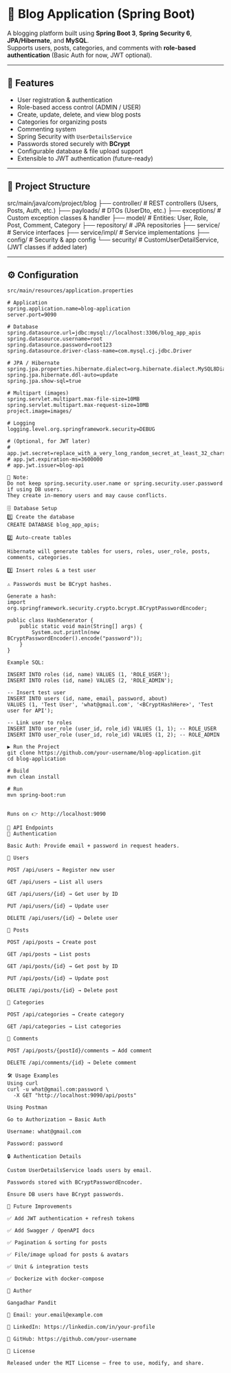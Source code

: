 # 📝 Blog Application (Spring Boot)

A blogging platform built using **Spring Boot 3**, **Spring Security 6**, **JPA/Hibernate**, and **MySQL**.  
Supports users, posts, categories, and comments with **role-based authentication** (Basic Auth for now, JWT optional).

---

## 🚀 Features
- User registration & authentication
- Role-based access control (ADMIN / USER)
- Create, update, delete, and view blog posts
- Categories for organizing posts
- Commenting system
- Spring Security with `UserDetailsService`
- Passwords stored securely with **BCrypt**
- Configurable database & file upload support
- Extensible to JWT authentication (future-ready)

---

## 📂 Project Structure

src/main/java/com/project/blog
├── controller/ # REST controllers (Users, Posts, Auth, etc.)
├── payloads/ # DTOs (UserDto, etc.)
├── exceptions/ # Custom exception classes & handler
├── model/ # Entities: User, Role, Post, Comment, Category
├── repository/ # JPA repositories
├── service/ # Service interfaces
├── service/impl/ # Service implementations
├── config/ # Security & app config
└── security/ # CustomUserDetailService, (JWT classes if added later)


---

## ⚙️ Configuration

`src/main/resources/application.properties`

```properties
# Application
spring.application.name=blog-application
server.port=9090

# Database
spring.datasource.url=jdbc:mysql://localhost:3306/blog_app_apis
spring.datasource.username=root
spring.datasource.password=root123
spring.datasource.driver-class-name=com.mysql.cj.jdbc.Driver

# JPA / Hibernate
spring.jpa.properties.hibernate.dialect=org.hibernate.dialect.MySQL8Dialect
spring.jpa.hibernate.ddl-auto=update
spring.jpa.show-sql=true

# Multipart (images)
spring.servlet.multipart.max-file-size=10MB
spring.servlet.multipart.max-request-size=10MB
project.image=images/

# Logging
logging.level.org.springframework.security=DEBUG

# (Optional, for JWT later)
# app.jwt.secret=replace_with_a_very_long_random_secret_at_least_32_chars
# app.jwt.expiration-ms=3600000
# app.jwt.issuer=blog-api

🔔 Note:
Do not keep spring.security.user.name or spring.security.user.password if using DB users.
They create in-memory users and may cause conflicts.

🗄️ Database Setup
1️⃣ Create the database
CREATE DATABASE blog_app_apis;

2️⃣ Auto-create tables

Hibernate will generate tables for users, roles, user_role, posts, comments, categories.

3️⃣ Insert roles & a test user

⚠️ Passwords must be BCrypt hashes.

Generate a hash:
import org.springframework.security.crypto.bcrypt.BCryptPasswordEncoder;

public class HashGenerator {
    public static void main(String[] args) {
        System.out.println(new BCryptPasswordEncoder().encode("password"));
    }
}

Example SQL:

INSERT INTO roles (id, name) VALUES (1, 'ROLE_USER');
INSERT INTO roles (id, name) VALUES (2, 'ROLE_ADMIN');

-- Insert test user
INSERT INTO users (id, name, email, password, about)
VALUES (1, 'Test User', 'what@gmail.com', '<BCryptHashHere>', 'Test user for API');

-- Link user to roles
INSERT INTO user_role (user_id, role_id) VALUES (1, 1); -- ROLE_USER
INSERT INTO user_role (user_id, role_id) VALUES (1, 2); -- ROLE_ADMIN

▶️ Run the Project
git clone https://github.com/your-username/blog-application.git
cd blog-application

# Build
mvn clean install

# Run
mvn spring-boot:run


Runs on 👉 http://localhost:9090

📌 API Endpoints
🔐 Authentication

Basic Auth: Provide email + password in request headers.

👤 Users

POST /api/users → Register new user

GET /api/users → List all users

GET /api/users/{id} → Get user by ID

PUT /api/users/{id} → Update user

DELETE /api/users/{id} → Delete user

📝 Posts

POST /api/posts → Create post

GET /api/posts → List posts

GET /api/posts/{id} → Get post by ID

PUT /api/posts/{id} → Update post

DELETE /api/posts/{id} → Delete post

📂 Categories

POST /api/categories → Create category

GET /api/categories → List categories

💬 Comments

POST /api/posts/{postId}/comments → Add comment

DELETE /api/comments/{id} → Delete comment

🛠️ Usage Examples
Using curl
curl -u what@gmail.com:password \
  -X GET "http://localhost:9090/api/posts"

Using Postman

Go to Authorization → Basic Auth

Username: what@gmail.com

Password: password

🔒 Authentication Details

Custom UserDetailsService loads users by email.

Passwords stored with BCryptPasswordEncoder.

Ensure DB users have BCrypt passwords.

🔮 Future Improvements

✅ Add JWT authentication + refresh tokens

✅ Add Swagger / OpenAPI docs

✅ Pagination & sorting for posts

✅ File/image upload for posts & avatars

✅ Unit & integration tests

✅ Dockerize with docker-compose

👤 Author

Gangadhar Pandit

📧 Email: your.email@example.com

💼 LinkedIn: https://linkedin.com/in/your-profile

🐙 GitHub: https://github.com/your-username

📜 License

Released under the MIT License — free to use, modify, and share.
